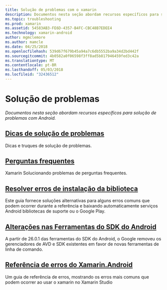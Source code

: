 ```yaml
---
title: Solução de problemas com o xamarin
description: Documentos nesta seção abordam recursos específicos para solução de problemas com Android.
ms.topic: troubleshooting
ms.prod: xamarin
ms.assetid: 54583AB3-FE6D-4357-B4FC-CBC48B7EDEE4
ms.technology: xamarin-android
author: mgmclemore
ms.author: mamcle
ms.date: 04/25/2018
ms.openlocfilehash: 539d67f679b45a94a7c6db5552ba9a34d2bd442f
ms.sourcegitcommit: 4b0582a0f06598f3ff8ad5b817946459fed3c42a
ms.translationtype: MT
ms.contentlocale: pt-BR
ms.lasthandoff: 05/03/2018
ms.locfileid: "32436512"
---
```

# <a name="troubleshooting"></a>Solução de problemas

_Documentos nesta seção abordam recursos específicos para solução de problemas com Android._

## <a name="troubleshooting-tipsandroidtroubleshootingtroubleshootingmd"></a>[Dicas de solução de problemas](~/android/troubleshooting/troubleshooting.md)

Dicas e truques de solução de problemas.


## <a name="frequently-asked-questionsquestionsindexmd"></a>[Perguntas frequentes](questions/index.md)

Xamarin Solucionando problemas de perguntas frequentes.


## <a name="resolving-library-installation-errorsandroidtroubleshootingresolving-library-installation-errorsmd"></a>[Resolver erros de instalação da biblioteca](~/android/troubleshooting/resolving-library-installation-errors.md)

Este guia fornece soluções alternativas para alguns erros comuns que podem ocorrer durante a referência e baixando automaticamente serviços Android bibliotecas de suporte ou o Google Play.


## <a name="changes-to-the-android-sdk-toolingandroidtroubleshootingsdk-cli-tooling-changesmd"></a>[Alterações nas Ferramentas do SDK do Android](~/android/troubleshooting/sdk-cli-tooling-changes.md)

A partir de 26.0.1 das ferramentas do SDK do Android, o Google removeu os gerenciadores de AVD e SDK existentes em favor de novas ferramentas de linha de comando.


## <a name="xamarinandroid-errors-referenceandroidtroubleshootingerrorsmd"></a>[Referência de erros do Xamarin.Android](~/android/troubleshooting/errors.md)

Um guia de referência de erros, mostrando os erros mais comuns que podem ocorrer ao usar o xamarin no Xamarin Studio
